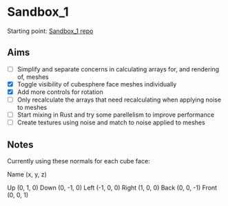 # Sandbox_1
Starting point: [Sandbox_1 repo](https://github.com/jinjagit/sandbox_1)  
  
## Aims
- [ ] Simplify and separate concerns in calculating arrays for, and rendering of, meshes
- [x] Toggle visibility of cubesphere face meshes individually
- [x] Add more controls for rotation
- [ ] Only recalculate the arrays that need recalculating when applying noise to meshes
- [ ] Start mixing in Rust and try some parellelism to improve performance
- [ ] Create textures using noise and match to noise applied to meshes

## Notes
Currently using these normals for each cube face:

Name (x, y, z)

Up (0, 1, 0) Down (0, -1, 0) Left (-1, 0, 0) Right (1, 0, 0) Back (0, 0, -1) Front (0, 0, 1)
